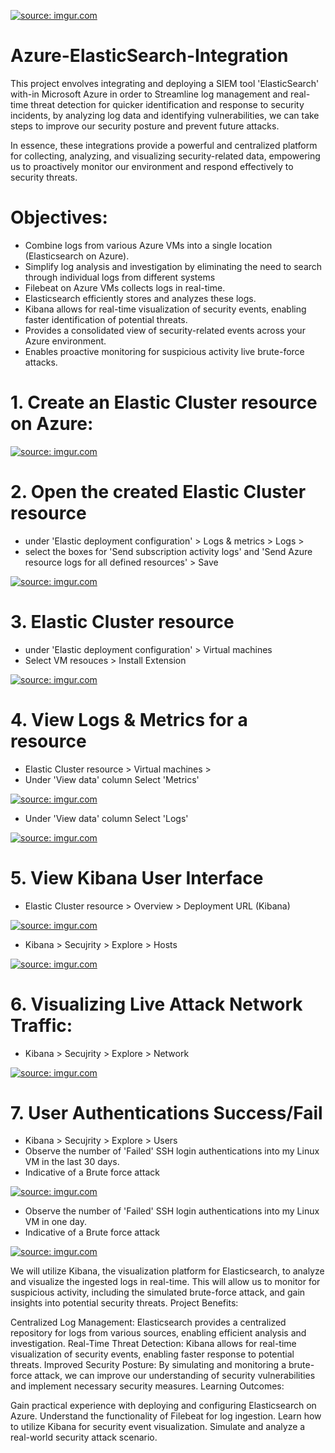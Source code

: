 <a href="https://imgur.com/54Ue0mM"><img src="https://i.imgur.com//54Ue0mM.png" title="source: imgur.com" /></a>  

# Azure-ElasticSearch-Integration

This project envolves integrating and deploying a SIEM tool 'ElasticSearch' with-in Microsoft Azure in order to Streamline log management and real-time threat detection for quicker identification and response to security incidents, by analyzing log data and identifying vulnerabilities, we can take steps to improve our security posture and prevent future attacks.

In essence, these integrations provide a powerful and centralized platform for collecting, analyzing, and visualizing security-related data, empowering us to proactively monitor our environment and respond effectively to security threats.

# Objectives:

 - Combine logs from various Azure VMs into a single location (Elasticsearch on Azure).
 - Simplify log analysis and investigation by eliminating the need to search through individual logs from different systems
 - Filebeat on Azure VMs collects logs in real-time.
 - Elasticsearch efficiently stores and analyzes these logs.
 - Kibana allows for real-time visualization of security events, enabling faster identification of potential threats.
 - Provides a consolidated view of security-related events across your Azure environment.
 - Enables proactive monitoring for suspicious activity live brute-force attacks.


# 1. Create an Elastic Cluster resource on Azure:
   
   <a href="https://imgur.com/egAhZsT"><img src="https://i.imgur.com//egAhZsT.png" title="source: imgur.com" /></a>   

# 2. Open the created Elastic Cluster resource
   - under 'Elastic deployment configuration' > Logs & metrics > Logs >
   - select the boxes for 'Send subscription activity logs' and 'Send Azure resource logs for all defined resources' > Save

   <a href="https://imgur.com/RCzJyAS"><img src="https://i.imgur.com//RCzJyAS.png" title="source: imgur.com" /></a>   

# 3. Elastic Cluster resource 
   - under 'Elastic deployment configuration' > Virtual machines
   - Select VM resouces > Install Extension 

   <a href="https://imgur.com/qOcdi43"><img src="https://i.imgur.com//qOcdi43.png" title="source: imgur.com" /></a>   

# 4. View Logs & Metrics for a resource
   - Elastic Cluster resource > Virtual machines >
   - Under 'View data' column Select 'Metrics'
   
   <a href="https://imgur.com/z9EdReP"><img src="https://i.imgur.com//z9EdReP.png" title="source: imgur.com" /></a>

   - Under 'View data' column Select 'Logs'

   <a href="https://imgur.com/DJSWGLZ"><img src="https://i.imgur.com//DJSWGLZ.png" title="source: imgur.com" /></a>

# 5. View Kibana User Interface
   - Elastic Cluster resource > Overview > Deployment URL (Kibana)

   <a href="https://imgur.com/i3IsFsc"><img src="https://i.imgur.com//i3IsFsc.png" title="source: imgur.com" /></a>

   - Kibana > Secujrity > Explore > Hosts

   <a href="https://imgur.com/onNlGn2"><img src="https://i.imgur.com//onNlGn2.png" title="source: imgur.com" /></a>   

# 6. Visualizing Live Attack Network Traffic:
   - Kibana > Secujrity > Explore > Network

   <a href="https://imgur.com/tc6zMDg"><img src="https://i.imgur.com//tc6zMDg.png" title="source: imgur.com" /></a>   

# 7. User Authentications Success/Fail
   - Kibana > Secujrity > Explore > Users
   - Observe the number of 'Failed' SSH login authentications into my Linux VM in the last 30 days.
   - Indicative of a Brute force attack

 <a href="https://imgur.com/xEohiFa"><img src="https://i.imgur.com//xEohiFa.png" title="source: imgur.com" /></a>  

   - Observe the number of 'Failed' SSH login authentications into my Linux VM in one day.
   - Indicative of a Brute force attack 

  <a href="https://imgur.com/iDBHm61"><img src="https://i.imgur.com//iDBHm61.png" title="source: imgur.com" /></a>   


We will utilize Kibana, the visualization platform for Elasticsearch, to analyze and visualize the ingested logs in real-time. This will allow us to monitor for suspicious activity, including the simulated brute-force attack, and gain insights into potential security threats.
Project Benefits:

Centralized Log Management: Elasticsearch provides a centralized repository for logs from various sources, enabling efficient analysis and investigation.
Real-Time Threat Detection: Kibana allows for real-time visualization of security events, enabling faster response to potential threats.
Improved Security Posture: By simulating and monitoring a brute-force attack, we can improve our understanding of security vulnerabilities and implement necessary security measures.
Learning Outcomes:

Gain practical experience with deploying and configuring Elasticsearch on Azure.
Understand the functionality of Filebeat for log ingestion.
Learn how to utilize Kibana for security event visualization.
Simulate and analyze a real-world security attack scenario.

 
